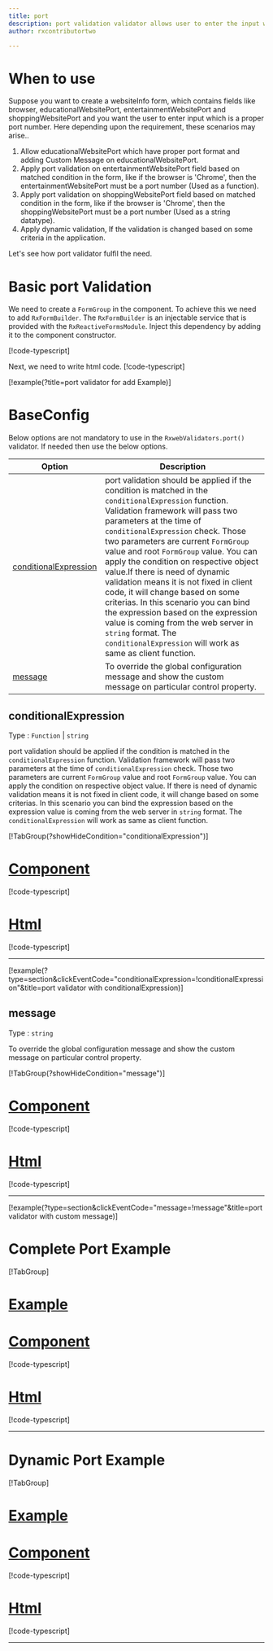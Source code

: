 ```yaml
---
title: port
description: port validation validator allows user to enter the input which is in the proper port format.
author: rxcontributortwo

---
```

# When to use
Suppose you want to create a websiteInfo form, which contains fields like browser, educationalWebsitePort, entertainmentWebsitePort and shoppingWebsitePort and you want the user to enter input which is a proper port number. Here depending upon the requirement, these scenarios may arise..
1. Allow educationalWebsitePort which have proper port format and adding Custom Message on educationalWebsitePort.
2. Apply port validation on entertainmentWebsitePort field based on matched condition in the form, like if the browser is 'Chrome', then the      entertainmentWebsitePort must be a port number (Used as a function).
3. Apply port validation on shoppingWebsitePort field based on matched condition in the form, like if the browser is 'Chrome', then the shoppingWebsitePort must be a port number (Used as a string datatype).
4. Apply dynamic validation, If the validation is changed based on some criteria in the application.

Let's see how port validator fulfil the need.

# Basic port Validation

We need to create a `FormGroup` in the component. To achieve this we need to add `RxFormBuilder`. The `RxFormBuilder` is an injectable service that is provided with the `RxReactiveFormsModule`. Inject this dependency by adding it to the component constructor.

[!code-typescript[](\assets\examples\reactive-form-validators\validators\port\add\port-add.component.ts?type=section)]

Next, we need to write html code.
[!code-typescript[](\assets\examples\reactive-form-validators\validators\port\add\port-add.component.html?type=section)]

[!example(?title=port validator for add Example)]
<app-port-add-validator></app-port-add-validator>

# BaseConfig
Below options are not mandatory to use in the `RxwebValidators.port()` validator. If needed then use the below options.

|Option | Description |
|--- | ---- |
|[conditionalExpression](#conditionalExpression) | port validation should be applied if the condition is matched in the `conditionalExpression` function. Validation framework will pass two parameters at the time of `conditionalExpression` check. Those two parameters are current `FormGroup` value and root `FormGroup` value. You can apply the condition on respective object value.If there is need of dynamic validation means it is not fixed in client code, it will change based on some criterias. In this scenario you can bind the expression based on the expression value is coming from the web server in `string` format. The `conditionalExpression` will work as same as client function. |
|[message](#message) | To override the global configuration message and show the custom message on particular control property. |

## conditionalExpression 
Type :  `Function`  |  `string` 

port validation should be applied if the condition is matched in the `conditionalExpression` function. Validation framework will pass two parameters at the time of `conditionalExpression` check. Those two parameters are current `FormGroup` value and root `FormGroup` value. You can apply the condition on respective object value.
If there is need of dynamic validation means it is not fixed in client code, it will change based on some criterias. In this scenario you can bind the expression based on the expression value is coming from the web server in `string` format. The `conditionalExpression` will work as same as client function.

[!TabGroup(?showHideCondition="conditionalExpression")]
# [Component](#tab\conditionalExpressionComponent)
[!code-typescript[](\assets\examples\reactive-form-validators\validators\port\conditionalExpression\port-conditional-expressions.component.ts)]
# [Html](#tab\conditionalExpressionHtml)
[!code-typescript[](\assets\examples\reactive-form-validators\validators\port\conditionalExpression\port-conditional-expressions.component.html)]
***

[!example(?type=section&clickEventCode="conditionalExpression=!conditionalExpression"&title=port validator with conditionalExpression)]
<app-port-conditionalExpression-validator></app-port-conditionalExpression-validator>

## message 
Type :  `string` 

To override the global configuration message and show the custom message on particular control property.

[!TabGroup(?showHideCondition="message")]
# [Component](#tab\messageComponent)
[!code-typescript[](\assets\examples\reactive-form-validators\validators\port\message\port-message.component.ts)]
# [Html](#tab\messageHtml)
[!code-typescript[](\assets\examples\reactive-form-validators\validators\port\message\port-message.component.html)]
***

[!example(?type=section&clickEventCode="message=!message"&title=port validator with custom message)]
<app-port-message-validator></app-port-message-validator>

# Complete Port Example
[!TabGroup]
# [Example](#tab\completeexample)
<app-port-complete-validator></app-port-complete-validator>
# [Component](#tab\completecomponent)
[!code-typescript[](\assets\examples\reactive-form-validators\validators\port\complete\port-complete.component.ts)]
# [Html](#tab\completehtml)
[!code-typescript[](\assets\examples\reactive-form-validators\validators\port\complete\port-complete.component.html)]
***

# Dynamic Port Example
[!TabGroup]
# [Example](#tab\dynamicexample)
<app-port-dynamic-validator></app-port-dynamic-validator>
# [Component](#tab\dynamiccomponent)
[!code-typescript[](\assets\examples\reactive-form-validators\validators\port\dynamic\port-dynamic.component.ts)]
# [Html](#tab\dynamichtml)
[!code-typescript[](\assets\examples\reactive-form-validators\validators\port\dynamic\port-dynamic.component.html)]
***
